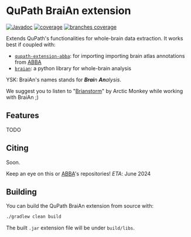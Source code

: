 <!--
SPDX-FileCopyrightText: 2024 Carlo Castoldi <carlo.castoldi@outlook.com>

SPDX-License-Identifier: CC0-1.0
-->
# QuPath BraiAn extension
[![Javadoc](https://img.shields.io/badge/JavaDoc-Online-green)](https://carlocastoldi.github.io/qupath-extension-braian/docs/)
[![coverage](https://img.shields.io/endpoint?url=https://raw.githubusercontent.com/carlocastoldi/qupath-extension-braian/badges/.github/badges/jacoco.json)](https://carlocastoldi.github.io/qupath-extension-braian/coverage/)
[![branches coverage](https://img.shields.io/endpoint?url=https://raw.githubusercontent.com/carlocastoldi/qupath-extension-braian/badges/.github/badges/branches.json)](https://carlocastoldi.github.io/qupath-extension-braian/coverage/)

Extends QuPath's functionalities for whole-brain data extraction. It works best if coupled with:
* [`qupath-extension-abba`](https://github.com/biop/qupath-extension-abba): for importing importing brain atlas annotations from [ABBA](https://biop.github.io/ijp-imagetoatlas/)
* [`braian`](https://codeberg.org/SilvaLab/BraiAn): a python library for whole-brain analysis

YSK: BraiAn's names stands for _**Brai**n **An**alysis_.

We suggest you to listen to "[Brianstorm](https://en.wikipedia.org/wiki/Brianstorm)" by Arctic Monkey while working with BraiAn ;)


## Features
TODO

## Citing

Soon.

Keep an eye on this or [ABBA](https://github.com/biop/qupath-extension-abba)'s repositories! _ETA_: June 2024

## Building

You can build the QuPath BraiAn extension from source with:

```bash
./gradlew clean build
```

The built `.jar` extension file will be under `build/libs`. 
